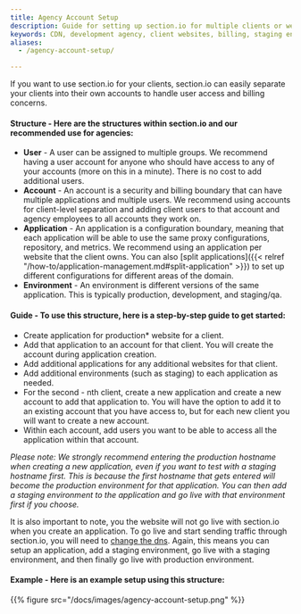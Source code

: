 ```yaml
---
title: Agency Account Setup
description: Guide for setting up section.io for multiple clients or websites. Reviews section.io account structures and instructions to get started.
keywords: CDN, development agency, client websites, billing, staging environment, test environment
aliases:
  - /agency-account-setup/

---
```


If you want to use section.io for your clients, section.io can easily separate your clients into their own accounts to handle user access and billing concerns.

#### **Structure** - Here are the structures within section.io and our recommended use for agencies:

* **User** - A user can be assigned to multiple groups. We recommend having a user account for anyone who should have access to any of your accounts (more on this in a minute). There is no cost to add additional users.
* **Account** - An account is a security and billing boundary that can have multiple applications and multiple users. We recommend using accounts for client-level separation and adding client users to that account and agency employees to all accounts they work on.
* **Application** - An application is a configuration boundary, meaning that each application will be able to use the same proxy configurations, repository, and metrics. We recommend using an application per website that the client owns. You can also [split applications]({{< relref "/how-to/application-management.md#split-application" >}}) to set up different configurations for different areas of the domain.
* **Environment** - An environment is different versions of the same application. This is typically production, development, and staging/qa.

#### **Guide** - To use this structure, here is a step-by-step guide to get started:

* Create application for production* website for a client.
* Add that application to an account for that client. You will create the account during application creation.
* Add additional applications for any additional websites for that client.
* Add additional environments (such as staging) to each application as needed.
* For the second - nth client, create a new application and create a new account to add that application to. You will have the option to add it to an existing account that you have access to, but for each new client you will want to create a new account.
* Within each account, add users you want to be able to access all the application within that account.

*Please note: We strongly recommend entering the production hostname when creating a new application, even if you want to test with a staging hostname first. This is because the first hostname that gets entered will become the production environment for that application. You can then add a staging environment to the application and go live with that environment first if you choose.*

It is also important to note, you the website will not go live with section.io when you create an application. To go live and start sending traffic through section.io, you will need to [change the dns](/docs/change-dns). Again, this means you can setup an application, add a staging environment, go live with a staging environment, and then finally go live with production environment.


#### **Example** - Here is an example setup using this structure:

{{% figure src="/docs/images/agency-account-setup.png" %}}
